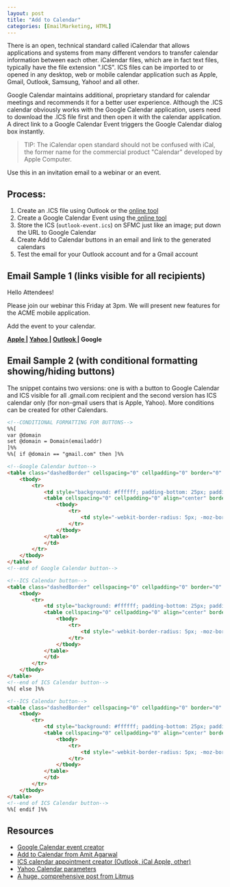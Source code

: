 ```yaml
---
layout: post
title: "Add to Calendar"
categories: [EmailMarketing, HTML]
---
```

There is an open, technical standard called iCalendar that allows applications and systems from many different vendors to transfer calendar information between each other. iCalendar files, which are in fact text files, typically have the file extension ".ICS". ICS files can be imported to or opened in any desktop, web or mobile calendar application such as Apple, Gmail, Outlook, Samsung, Yahoo! and all other.


Google Calendar maintains additional, proprietary standard for calendar meetings and recommends it for a better user experience. Although the .ICS calendar obviously works with the Google Calendar application, users need to download the .ICS file first and then open it with the calendar application. A direct link to a Google Calendar Event triggers the Google Calendar dialog box instantly.


>   TIP: The iCalendar open standard should not be confused with iCal, the former name for the commercial product "Calendar" developed by Apple Computer.


Use this in an invitation email to a webinar or an event. 


## Process:



1. Create an .ICS file using Outlook or the [online tool](https://ical.marudot.com/)
2. Create a Google Calendar Event using the[ online tool](http://kalinka.tardate.com/)
3. Store the ICS (`outlook-event.ics`) on SFMC just like an image; put down the URL to Google Calendar
4. Create Add to Calendar buttons in an email and link to the generated calendars
5. Test the email for your Outlook account and for a Gmail account


## Email Sample 1 (links visible for all recipients)

Hello Attendees!

Please join our webinar this Friday at 3pm. 
We will present new features for the ACME mobile application.

 

Add the event to your calendar.

**[Apple ](outlook-event.ics)| [Yahoo ](outlook-event.ics)| [Outlook ](outlook-event.ics)| Google**


## Email Sample 2 (with conditional formatting showing/hiding buttons)

The snippet contains two versions: one is with a button to Google Calendar and ICS visible for all .gmail.com recipient and the second version has ICS calendar only (for non-gmail users that is Apple, Yahoo). More conditions can be created for other Calendars.


```html
<!--CONDITIONAL FORMATTING FOR BUTTONS-->
%%[
var @domain
set @domain = Domain(emailaddr)
]%%
%%[ if @domain == "gmail.com" then ]%%

<!--Google Calendar button-->
<table class="dashedBorder" cellspacing="0" cellpadding="0" border="0" width="100%" style="font-size: 13px;">
	<tbody>
		<tr>
			<td style="background: #ffffff; padding-bottom: 25px; padding-top: 25px;" align="center">
			<table cellspacing="0" cellpadding="0" align="center" border="0">
				<tbody>
					<tr>
						<td style="-webkit-border-radius: 5px; -moz-border-radius: 5px; border-radius: 5px;" bgcolor="#f03a17" align="center"><a href="http://www.google.com/calendar/event?action=TEMPLATE&dates=20181030T120000Z%2F20181030T130000Z&text=Add%20to%20Calendar%20-%20project%20meeting&location=online%20event" target="_blank" style="font-size: 16px; font-family: Helvetica, Arial, sans-serif; font-weight: bold; color: #ffffff; text-decoration: none; -webkit-border-radius: 5px; -moz-border-radius: 5px; border-radius: 5px; padding: 12px 18px; border: 1px solid #f03a17; display: inline-block;">Add To Google Calendar</a></td>
					</tr>
				</tbody>
			</table>
			</td>
		</tr>
	</tbody>
</table>
<!--end of Google Calendar button-->

<!--ICS Calendar button-->
<table class="dashedBorder" cellspacing="0" cellpadding="0" border="0" width="100%" style="font-size: 13px;">
	<tbody>
		<tr>
			<td style="background: #ffffff; padding-bottom: 25px; padding-top: 25px;" align="center">
			<table cellspacing="0" cellpadding="0" align="center" border="0">
				<tbody>
					<tr>
						<td style="-webkit-border-radius: 5px; -moz-border-radius: 5px; border-radius: 5px;" bgcolor="#1186ca" align="center"><a href="outlook-event.ics" target="_blank" style="font-size: 16px; font-family: Helvetica, Arial, sans-serif; font-weight: bold; color: #ffffff; text-decoration: none; -webkit-border-radius: 5px; -moz-border-radius: 5px; border-radius: 5px; padding: 12px 18px; border: 1px solid #1186ca; display: inline-block;">Add To Calendar</a></td>
					</tr>
				</tbody>
			</table>
			</td>
		</tr>
	</tbody>
</table>
<!--end of ICS Calendar button-->
%%[ else ]%%

<!--ICS Calendar button-->
<table class="dashedBorder" cellspacing="0" cellpadding="0" border="0" width="100%" style="font-size: 13px;">
	<tbody>
		<tr>
			<td style="background: #ffffff; padding-bottom: 25px; padding-top: 25px;" align="center">
			<table cellspacing="0" cellpadding="0" align="center" border="0">
				<tbody>
					<tr>
						<td style="-webkit-border-radius: 5px; -moz-border-radius: 5px; border-radius: 5px;" bgcolor="#1186ca" align="center"><a href="outlook-event.ics" target="_blank" style="font-size: 16px; font-family: Helvetica, Arial, sans-serif; font-weight: bold; color: #ffffff; text-decoration: none; -webkit-border-radius: 5px; -moz-border-radius: 5px; border-radius: 5px; padding: 12px 18px; border: 1px solid #1186ca; display: inline-block;">Add To Calendar</a></td>
					</tr>
				</tbody>
			</table>
			</td>
		</tr>
	</tbody>
</table>
<!--end of ICS Calendar button-->
%%[ endif ]%%
```



## Resources

*   [Google Calendar event creator](http://kalinka.tardate.com/)
*   [Add to Calendar from Amit Agarwal](https://www.labnol.org/apps/calendar.html)
*   [ICS calendar appointment creator (Outlook, iCal Apple, other)](https://apps.marudot.com/ical/)
*   [Yahoo Calendar parameters](http://chris.photobooks.com/tests/calendar/Notes.html)
*   [A huge, comprehensive post from Litmus](https://www.litmus.com/blog/how-to-create-an-add-to-calendar-link-for-your-emails/)

